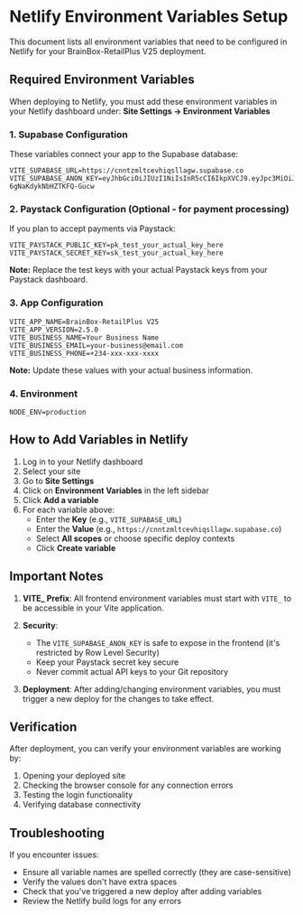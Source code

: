 # Netlify Environment Variables Setup

This document lists all environment variables that need to be configured in Netlify for your BrainBox-RetailPlus V25 deployment.

## Required Environment Variables

When deploying to Netlify, you must add these environment variables in your Netlify dashboard under:
**Site Settings → Environment Variables**

### 1. Supabase Configuration

These variables connect your app to the Supabase database:

```
VITE_SUPABASE_URL=https://cnntzmltcevhiqsllagw.supabase.co
VITE_SUPABASE_ANON_KEY=eyJhbGciOiJIUzI1NiIsInR5cCI6IkpXVCJ9.eyJpc3MiOiJzdXBhYmFzZSIsInJlZiI6ImNubnR6bWx0Y2V2aGlxc2xsYWd3Iiwicm9sZSI6ImFub24iLCJpYXQiOjE3NjA1Mjg2MzEsImV4cCI6MjA3NjEwNDYzMX0.Wng5hS7FlmHxnVfS079E1-6gNaKdykNbHZTKFQ-Gucw
```

### 2. Paystack Configuration (Optional - for payment processing)

If you plan to accept payments via Paystack:

```
VITE_PAYSTACK_PUBLIC_KEY=pk_test_your_actual_key_here
VITE_PAYSTACK_SECRET_KEY=sk_test_your_actual_key_here
```

**Note:** Replace the test keys with your actual Paystack keys from your Paystack dashboard.

### 3. App Configuration

```
VITE_APP_NAME=BrainBox-RetailPlus V25
VITE_APP_VERSION=2.5.0
VITE_BUSINESS_NAME=Your Business Name
VITE_BUSINESS_EMAIL=your-business@email.com
VITE_BUSINESS_PHONE=+234-xxx-xxx-xxxx
```

**Note:** Update these values with your actual business information.

### 4. Environment

```
NODE_ENV=production
```

## How to Add Variables in Netlify

1. Log in to your Netlify dashboard
2. Select your site
3. Go to **Site Settings**
4. Click on **Environment Variables** in the left sidebar
5. Click **Add a variable**
6. For each variable above:
   - Enter the **Key** (e.g., `VITE_SUPABASE_URL`)
   - Enter the **Value** (e.g., `https://cnntzmltcevhiqsllagw.supabase.co`)
   - Select **All scopes** or choose specific deploy contexts
   - Click **Create variable**

## Important Notes

1. **VITE_ Prefix**: All frontend environment variables must start with `VITE_` to be accessible in your Vite application.

2. **Security**:
   - The `VITE_SUPABASE_ANON_KEY` is safe to expose in the frontend (it's restricted by Row Level Security)
   - Keep your Paystack secret key secure
   - Never commit actual API keys to your Git repository

3. **Deployment**: After adding/changing environment variables, you must trigger a new deploy for the changes to take effect.

## Verification

After deployment, you can verify your environment variables are working by:
1. Opening your deployed site
2. Checking the browser console for any connection errors
3. Testing the login functionality
4. Verifying database connectivity

## Troubleshooting

If you encounter issues:
- Ensure all variable names are spelled correctly (they are case-sensitive)
- Verify the values don't have extra spaces
- Check that you've triggered a new deploy after adding variables
- Review the Netlify build logs for any errors
